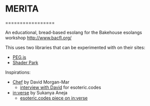 # MERITA
=================

An educational, bread-based esolang for the Bakehouse esolangs workshop http://www.bacfl.org/

This uses two libraries that can be experimented with on their sites:
* [PEG.js](https://pegjs.org/online)
* [Shader Park](https://shaderpark.netlify.com/)

Inspirations:
* [Chef](https://www.dangermouse.net/esoteric/chef.html) by David Morgan-Mar 
    * [interview with David](https://esoteric.codes/blog/david-morgan-mar) for esoteric.codes
* [in:verse](https://inverse.website/) by Sukanya Aneja
    * [esoteric.codes piece on in:verse](https://esoteric.codes/blog/inverse)
